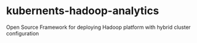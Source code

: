 # kubernents-hadoop-analytics
Open Source Framework for deploying Hadoop platform with hybrid cluster configuration
